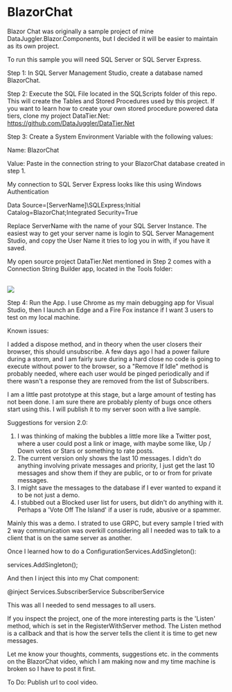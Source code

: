 # BlazorChat
Blazor Chat was originally a sample project of mine DataJuggler.Blazor.Components, but I decided it will be easier to maintain as its own project.

To run this sample you will need SQL Server or SQL Server Express.

Step 1: In SQL Server Management Studio, create a database named BlazorChat.

Step 2: Execute the SQL File located in the SQLScripts folder of this repo. This will create the Tables and Stored Procedures
used by this project. If you want to learn how to create your own stored procedure powered data tiers, clone my project DataTier.Net:
https://github.com/DataJuggler/DataTier.Net

Step 3: Create a System Environment Variable with the following values:

Name: BlazorChat

Value: Paste in the connection string to your BlazorChat database created in step 1. 

My connection to SQL Server Express looks like this using Windows Authentication

Data Source=[ServerName]\SQLExpress;Initial Catalog=BlazorChat;Integrated Security=True

Replace ServerName with the name of your SQL Server Instance. The easiest way to get your server name is login
to SQL Server Management Studio, and copy the User Name it tries to log you in with, if you have it saved.

My open source project DataTier.Net mentioned in Step 2 comes with a Connection String Builder app, located in the Tools folder:

<br>
<img src=https://github.com/DataJuggler/DataTier.Net/blob/master/DataTier.Net/Class%20Room/Documents/Build%20Connection%20String.png>
<br>

Step 4: Run the App. I use Chrome as my main debugging app for Visual Studio, then I launch an Edge
and a Fire Fox instance if I want 3 users to test on my local machine.

Known issues:

I added a dispose method, and in theory when the user closers their browser, this should unsubscribe.
A few days ago I had a power failure during a storm, and I am fairly sure during a hard close no code is going to
execute without power to the browser, so a "Remove If Idle" method is probably needed, where each user
would be pinged periodically and if there wasn't a response they are removed from the list of Subscribers.

I am a little past prototype at this stage, but a large amount of testing has not been done.
I am sure there are probably plenty of bugs once others start using this. 
I will publish it to my server soon with a live sample. 

Suggestions for version 2.0:
1. I was thinking of making the bubbles a little more like a Twitter post, where a user could post a link or image,
with maybe some like, Up / Down votes or Stars or something to rate posts.
2. The current version only shows the last 10 messages. I didn't do anything involving private messages and priority,
I just get the last 10 messages and show them if they are public, or to or from for private messages.
3. I might save the messages to the database if I ever wanted to expand it to be not just a demo.
4. I stubbed out a Blocked user list for users, but didn't do anything with it. Perhaps a 'Vote Off The Island' if
a user is rude, abusive or a spammer.

Mainly this was a demo. I strated to use GRPC, but every sample I tried with 2 way communication was overkill
considering all I needed was to talk to a client that is on the same server as another. 

Once I learned how to do a ConfigurationServices.AddSingleton():

services.AddSingleton<SubscriberService>();        

And then I inject this into my Chat component:

@inject Services.SubscriberService SubscriberService

This was all I needed to send messages to all users. 

If you inspect the project, one of the more interesting parts is the 'Listen' method, which is set 
in the RegisterWithServer method. The Listen method is a callback and that is how the server
tells the client it is time to get new messages.

Let me know your thoughts, comments, suggestions etc. in the comments on the BlazorChat
video, which I am making now and my time machine is broken so I have to post it first.

To Do: Publish url to cool video.





